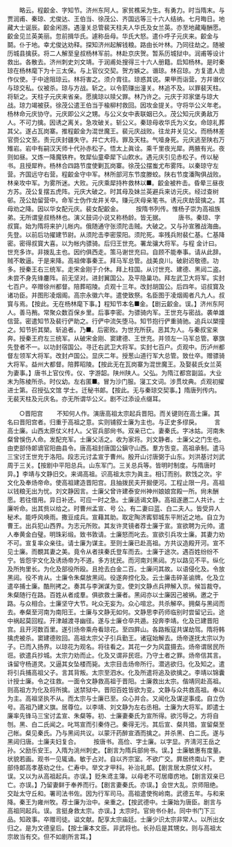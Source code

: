 <!-- { "loadSidebar": true } -->
　　略云。程齩金、字知节。济州东阿人。家贫樵采为生。有勇力。时当隋末。与贾润甫、秦琼、尤俊达、王伯当、徐茂公、齐国远等三十六人结纳。七月晦日。地藏大士诞辰。齩金闲游。遇潼关总管裴天柱夫人华氏及女兰英。亦至地藏庵酬愿。齩金见兰英美丽。忽前揖华氏。遽称岳母。华氏大怒。遣仆呼子元庆来。齩金与鬬。仆于地。幸尤俊达劝释。探知济州起解钱粮。路由长叶林。乃同往劫之。随被历城县擒获。将二人解至皇叔杨林军前。林赴京庆贺。暂系历城狱中。润甫等设计救出。各散去。济州刺史刘文靖。于润甫处搜得三十六人册籍。启知杨林。是时秦琼在杨林麾下为十三太保。与上官仪交契。贺方嫉之。谮琼。林召琼。方复遣人诡作仪使。于中途阻琼云。林将害之。须介胄往。琼惑其说。果甲而诣营。方幷谮仪与琼交私。仪被杀。琼与方战。斩之。以令箭赚出潼关。林追不及。以罪裴天柱。将斩之。天柱子元庆来省亲。愿擒琼以赎父罪。林乃许之。元庆于邓家堡与琼大战。琼力竭被获。徐茂公遣王伯当于楡柳村救回。因攻金提关。守将华公义年老。杨林命元庆协守。元庆即公义之甥。与公义女中表联姻已久。茂公知元庆勇敌万人。不可力擒。因诱之离关。急攻破关。斩公义。秦琼母收华氏为义女。命琼礼葬其父。遂占瓦岗寨。推程齩金为混世魔王。裴元庆战败。往龙井关见父。而杨林差官赍公文至。责元庆封疆失守。幷亡大将。罪及天柱。气噎身死。元庆逃至陕右万雉岩。岩中有嗣汉天师十代孙赤松子。悟太上眞诠。乘千里夜光犀。两腋有光。夜则如昼。又炼一降魔铁杵。牧犀仙童牵犀下山飮水。遇元庆引见赤松子。传以秘书。且授犀杵。杨林合四路节度使剿瓦岗寨。徐茂公摆蚩尤布雾阵。以秦琼守左营。齐国远守右营。程齩金守中军。林所部河东节度滕蛟。陕右节度潘陶俱战败。林亲攻中军。为雾所迷。大败。元庆乘犀持杵救林以■。齩金被杵击。昏晕三昼夜方苏。茂公复摆五虎阵。元庆大破之。时其母及妹兰英避兵来访元庆。经过查树邨。茂公劫留营中。命军士伪作龙井关卒。赚元庆母亲笔书。诱元庆劫营擒之。其母劝之降。因以华女配元庆。裴女配齩金。 
　　按隋书列传。惟杨子崇为高祖族弟。无所谓皇叔杨林也。演义鼓词小说又称杨龄。皆无据。 
　　唐书。秦琼、字叔寳。始为隋将来护儿帐内。俄随通守张须陀击贼。大破之。又与孙宣雅战海曲。先登。以前后功擢建节尉。从须陀击李密荥阳。须陀死。率残兵附裴仁基。仁基降密。密得叔寳大喜。以为帐内骠骑。后归王世充。署龙骧大将军。与程 金计曰。世充多诈。非拨乱主也。因约俱西走。策马谢世充曰。自顾不能奉事。请从此辞。贼不敢逼。于是来降。高祖俾事秦王。拜马军总管。战美良川。破尉迟敬德。功多。授秦王右三统军。走宋金刚于介休。拜上柱国。从讨世充、建德、黑闼二盗。未尝不身先锋鏖阵。前无坚对。进封翼国公。及平隐巢功。拜左武卫大将军。实封七百户。卒赠徐州都督。陪葬昭陵。贞观十三年。改封胡国公。后四年。诏叔寳及诸功臣。并图形凌烟阁。高宗永徽六年。遣使致祭。名臣图于凌烟阁者凡九人。叔寳与焉。【按此。无在杨林麾下事。】程知节本名■金。【剧云齩金。误。】济州东阿人。善马矟。常聚众数百保乡里。后事李密。为骠骑内军。王世充与密战。袭单雄信营。密遣知节及裴行俨助之。行俨中流矢堕马。知节抱行俨重骑驰。追兵以槊撞之。知节折其槊。斩追者。乃■。后密败。为世充所获。恶其为人。与秦叔宝来奔。授秦王府左三统军。从破宋金刚、窦建德、王世充。并领左一马军总管。搴旗先登者不一。以功封宿国公。寻迁右武卫大将军。实封七百户。贞观中。历泸州都督左领军大将军。改封卢国公。显庆二年。授葱山道行军大总管。致仕卒。赠骠骑大将军。益州大都督。陪葬昭陵。【按此无在瓦岗寨为混世魔王。及娶裴氏女兰英为妻事。】唐书上官仪传。仪、字游韶。陕州陕人。父弘。为隋江都宫副监。大业末为陈棱所杀。时仪幼。左右匿■。冒为沙门服。寖工文词。涉贯坟典。贞观初擢进士第。召授弘文馆 学士。迁秘书郞。【按此。无与秦琼交契事。】隋唐列传内。无裴天柱及元庆名。亦无所谓华公义。剧不过添设点缀耳。 

　　○晋阳宫 
　　不知何人作。演唐高祖太宗起兵晋阳。而关键则在高士廉。其名曰晋阳宫者。归重于高祖之意。实则铺叙士廉为主也。与正史多缪戾。 
　　言高士廉。山西太原仗义村人。父官兵部尙书。双亲已亡。妻秦氏。字冰姑。河南朱粲曾悞伤人命。发配充军。士廉父活之。收为家将。刘文静者。士廉父之门生也。由吏部侍郞谪官阳曲县令。唐高祖封唐国公鎭守山西。羣方吿变。高祖承制。遣马三宝讨王世充于洛阳。段志元讨孟宣于曹州。殷开山讨唐弼于山东。刘洪基讨刘武周于三关。【按剧中平阳总兵。山东军门。三关总兵等。皆明时制度。与隋唐时异。】李靖与文静旧交。来谒高祖。识高祖太宗为眞主。相订而别。飮饯之次。宇文化及奉炀帝命。使高祖建造晋阳宫。且抽拨民夫开掘便河。工程止限一月。高祖以钱粮无出为忧。刘文静因言。士廉父曾许建泰安州神州娘娘宫殿一所。尙未酬愿。若往借用。异日补还。可应一时之急。士廉适谒文静。高祖遂邀二人共计。士廉听命。出其赀以给之。时曹州孟宣、号 公。有二妻曰蓝、白二夫人。皆受异人秘术。能呼风唤雨。撒豆成兵。宣藉其助。取定陶济寗郓城东平附近之地。自立为曹王。出兵犯山西界。为志元所败。其友许灵镜者荐士廉于宣。宣欲聘为元帅。遣人奉黄金白璧。明珠彩缎。致书敦请。士廉怒而叱去。宣欲引兵攻士廉。其妻力劝不可。宣复率众亲往。请士廉为谋主。至则士廉已赴高祖。方共议造殿开河。宣不见士廉。而覩其妻之美。竟令从者挟秦氏登车而去。士廉于途次。遇百姓纷纷不宁。皆怨宇文化及诱炀帝为不道。多方扰民。而河南刘黑闼。方以路见不平。纵化及所拘里长。为化及部役所殴。且抢去白金二百。士廉问其故。以语侵化及。令放黑闼。役不肯从。士廉令朱粲放黑闼。役遂奔控化及。云士廉击碎圣谕牌。化及立遣卒捕士廉。酷刑拷之。奏其与李渊谋为变。使刘文静点兵押解入京。候旨裁夺。朱粲随行在路。百姓从者成羣。俱欲救士廉者。黑闼亦以士廉因己被祸。邀之于路。与众相合。士廉坚守大节。叱众无妄为。众心喧忿。共杀解卒。拥粲与黑闼而去。奉粲至河南为南阳王。士廉与文静无如何。文静思李药师临别时尝留记云。途中祸起莫回程。开津越渡寻幽径。遂与士廉仓卒共遁。投奔李靖。化及已建晋阳宫。且开河数百里。遂引炀帝乘舟看琼花。至四屛山。各路叛寇共谋劫驾。隋将韩擒虎被杀。窦建德败回。高祖太宗父子引兵勤王。诸寇始解去。炀帝遂抚太宗以为子。已而入扬界。以琼花为观名。将往看之。其花一夕为风霆摄去。炀帝谓居民所诳。欲遣兵抄城。太宗力劝而止。化及又谓非民诳。乃守土者之罪。炀帝信其言。诛留守杨道灵。又逼其女坠楼而毙。太宗目击炀帝所行。潜逃欲归。化及知之。遣将引兵捕高祖父子。言其背叛。太宗至泗水。化及所遣将追及欲擒之。李靖以锦囊计授士廉。令之往救。一面令文静救高祖于晋阳。士廉救出太宗。偕靖同赴高祖。则高祖方为化及将所擒。送禁狱中。晋阳百姓皆欲为变。文静与众共救高祖。奉以为主。高祖坚执不从。而太宗与士廉已至。众心并合。又闻化及谋逆事成。自立伪号。高祖乃建义旗。居尊位。以李靖、刘文静为左右丞相。士廉为大将军。即遣士廉率先锋马三宝讨孟宣、朱粲等。初、士廉妻秦氏为宣所得。欲污辱之。方将自刎。黑、白二氏闻之。叱骂宣而引秦侍己。秦得无污。其后宣、粲共猎。宣留粲至己帐。粲见秦氏。乃与黑闼共议。以蒙汗药醉宣酒而擒之。并杀黑、白二氏。遂与黑闼归唐。士廉夫妇复合。 
　　按唐书。高俭、字士廉。以字显。齐淸河王岳之孙。父励乐安王。入隋为洮州刺史。【剧言为隋兵部尙书。误。】士廉敏惠有度量。状貌若画。观书一见辄诵。敏于占对。自以齐宗室。不欲广交。屛居终南山下。吏部侍郞高孝基劝之仕。仁寿中。举文才甲科。补治礼郞。【剧言居太原仗义村。误。又以为从高祖起兵。亦误。】贬朱鸢主簿。以母老不可居瘴疠地。【剧言双亲已亡。亦误。】乃留妻鲜于奉养而行。【剧言妻秦氏。亦误。】会世大乱。京师阻绝。交趾太守丘和。署司法书佐。因为行军司马。高祖遣使徇岭南。武德五年。与和来降。秦王为雍州牧。荐士廉为治中。亲重之。【按武德中。士廉始为唐臣。剧言与高祖同起兵。误。言挺身救太宗。亦误。】太宗时。官尙书仆射。同中书门下三品。知政事。卒赠司徒。谥文献。配享太宗庙廷。士廉少识太宗非常人。以所出女归之。是为文德皇后。【按士廉本文臣。非武将也。长孙后是其甥女。则与高祖太宗故当有交。但不如剧所言耳。】 
